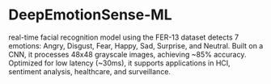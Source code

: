 # DeepEmotionSense-ML
real-time facial recognition model using the FER-13 dataset detects 7 emotions: Angry, Disgust, Fear, Happy, Sad, Surprise, and Neutral. Built on a CNN, it processes 48x48 grayscale images, achieving ~85% accuracy. Optimized for low latency (~30ms), it supports applications in HCI, sentiment analysis, healthcare, and surveillance.
